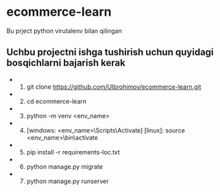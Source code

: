 # ecommerce-learn

Bu prject python virutalenv bilan qilingan

## Uchbu projectni ishga tushirish uchun quyidagi bosqichlarni bajarish kerak

- 1. git clone https://github.com/UIbrohimov/ecommerce-learn.git
- 2. cd ecommerce-learn
- 3. python -m venv <env_name>
- 4. [windows: <env_name>\Scripts\Activate]
   [linux]: source <env_name>\bin\activate
- 5. pip install -r requirements-loc.txt
- 6. python manage.py migrate
- 7. python manage.py runserver
